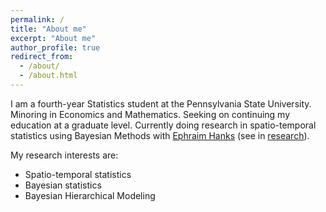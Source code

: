 ```yaml
---
permalink: /
title: "About me"
excerpt: "About me"
author_profile: true
redirect_from: 
  - /about/
  - /about.html
---
```


I am a fourth-year Statistics student at the Pennsylvania State University. Minoring in Economics and Mathematics. Seeking on continuing my education at a graduate level. Currently doing research in spatio-temporal statistics using Bayesian Methods with [Ephraim Hanks](https://sites.psu.edu/hanks/) (see in [research](/research/)). 

My research interests are:
* Spatio-temporal statistics
* Bayesian statistics
* Bayesian Hierarchical Modeling

